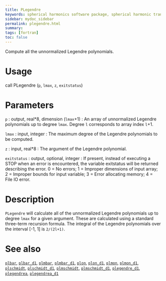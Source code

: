 ```yaml
---
title: PLegendre
keywords: spherical harmonics software package, spherical harmonic transform, legendre functions, multitaper spectral analysis, fortran, Python, gravity, magnetic field
sidebar: mydoc_sidebar
permalink: plegendre.html
summary:
tags: [fortran]
toc: false
---
```


Compute all the unnormalized Legendre polynomials.

# Usage

call PLegendre (`p`, `lmax`, `z`, `exitstatus`)

# Parameters

`p` : output, real\*8, dimension (`lmax`+1)
:   An array of unnormalized Legendre polynomials up to degree `lmax`. Degree `l` corresponds to array index `l`+1.

`lmax` : input, integer
:   The maximum degree of the Legendre polynomials to be computed.

`z` : input, real\*8
:   The argument of the Legendre polynomial.

`exitstatus` : output, optional, integer
:   If present, instead of executing a STOP when an error is encountered, the variable exitstatus will be returned describing the error. 0 = No errors; 1 = Improper dimensions of input array; 2 = Improper bounds for input variable; 3 = Error allocating memory; 4 = File IO error.

# Description

`PLegendre` will calculate all of the unnormalized Legendre polynomials up to degree `lmax` for a given argument. These are calculated using a standard three-term recursion formula. The integral of the Legendre polynomials over the interval [-1, 1] is `2/(2l+1)`.

# See also

[`plbar`](plbar.html), [`plbar_d1`](plbar_d1.html), [`plmbar`](plmbar.html), [`plmbar_d1`](plmbar_d1.html), [`plon`](plon.html), [`plon_d1`](plon_d1.html), [`plmon`](plmon.html), [`plmon_d1`](plmon_d1.html), [`plschmidt`](plschmidt.html), [`plschmidt_d1`](plschmidt_d1.html), [`plmschmidt`](plmschmidt.html), [`plmschmidt_d1`](plmschmidt_d1.html), [`plegendre_d1`](plegendre_d1.html), [`plegendrea`](plegendrea.html), [`plegendrea_d1`](plegendrea_d1.html)
